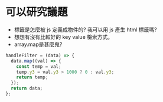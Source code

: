 # 可以研究議題

- 標籤是怎麼被 js 定義成物件的? 我可以用 js 產生 html 標籤嗎?
- 想想有沒有比較好的 key value 檢索方式。
- array.map是甚麼鬼?

```javascript
handleFilter = (data) => {
  data.map((val) => {
    const temp = val;
    temp.y3 = val.y3 > 1000 ? 0 : val.y3;
    return temp;
  });
  return data;
};
```

